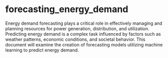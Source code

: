 # forecasting_energy_demand

Energy demand forecasting plays a critical role in effectively managing and planning resources for power generation, distribution, and utilization. Predicting energy demand is a complex task influenced by factors such as weather patterns, economic conditions, and societal behavior. This document will examine the creation of forecasting models utilizing machine learning to predict energy demand.
